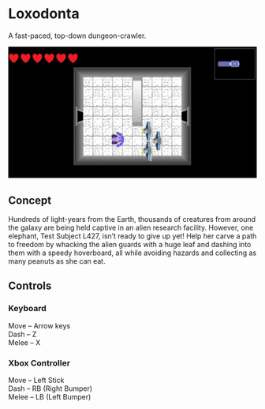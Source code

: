# Loxodonta
A fast-paced, top-down dungeon-crawler.

![Alt text](screenshots/screen.png?raw=true "Gameplay image")

## Concept

Hundreds of light-years from the Earth, thousands of creatures from 
around the galaxy are being held captive in an alien research facility. 
However, one elephant, Test Subject L427, isn’t ready to give up yet! 
Help her carve a path to freedom by whacking the alien guards with a 
huge leaf and dashing into them with a speedy hoverboard, all while 
avoiding hazards and collecting as many peanuts as she can eat.

## Controls

### Keyboard
Move – Arrow keys  
Dash – Z  
Melee – X  

### Xbox Controller
Move – Left Stick  
Dash – RB (Right Bumper)  
Melee – LB (Left Bumper)  
